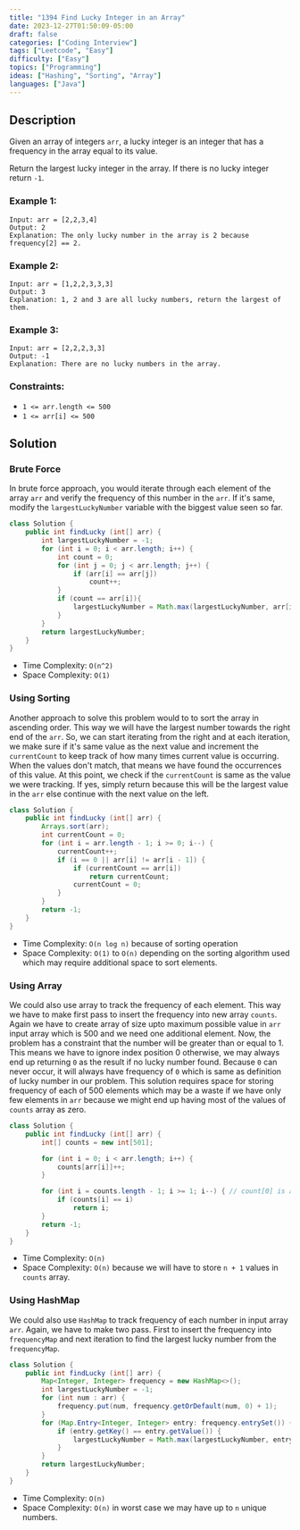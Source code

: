 ```yaml
---
title: "1394 Find Lucky Integer in an Array"
date: 2023-12-27T01:50:09-05:00
draft: false
categories: ["Coding Interview"]
tags: ["Leetcode", "Easy"]
difficulty: ["Easy"]
topics: ["Programming"]
ideas: ["Hashing", "Sorting", "Array"]
languages: ["Java"]
---
```


## Description

Given an array of integers `arr`, a lucky integer is an integer that has a frequency in the array equal to its value.

Return the largest lucky integer in the array. If there is no lucky integer return `-1`.


### Example 1:

```
Input: arr = [2,2,3,4]
Output: 2
Explanation: The only lucky number in the array is 2 because frequency[2] == 2.
```

### Example 2:

```
Input: arr = [1,2,2,3,3,3]
Output: 3
Explanation: 1, 2 and 3 are all lucky numbers, return the largest of them.
```

### Example 3:

```
Input: arr = [2,2,2,3,3]
Output: -1
Explanation: There are no lucky numbers in the array.
```

### Constraints:

- `1 <= arr.length <= 500`
- `1 <= arr[i] <= 500`

## Solution

### Brute Force

In brute force approach, you would iterate through each element of the array `arr` and verify the frequency of this number in the `arr`. If it's same, modify the `largestLuckyNumber` variable with the biggest value seen so far.

```java
class Solution {
    public int findLucky (int[] arr) {
        int largestLuckyNumber = -1;
        for (int i = 0; i < arr.length; i++) {
            int count = 0;
            for (int j = 0; j < arr.length; j++) {
                if (arr[i] == arr[j])
                    count++;
            }
            if (count == arr[i]){
                largestLuckyNumber = Math.max(largestLuckyNumber, arr[i]);
            }
        }
        return largestLuckyNumber;
    }
}
```

- Time Complexity: `O(n^2)`
- Space Complexity: `O(1)`

### Using Sorting

Another approach to solve this problem would to to sort the array in ascending order. This way we will have the largest number towards the right end of the `arr`. So, we can start iterating from the right and at each iteration, we make sure if it's same value as the next value and increment the `currentCount` to keep track of how many times current value is occurring. When the values don't match, that means we have found the occurrences of this value. At this point, we check if the `currentCount` is same as the value we were tracking. If yes, simply return because this will be the largest value in the `arr` else continue with the next value on the left.

```java
class Solution {
    public int findLucky (int[] arr) {
        Arrays.sort(arr);
        int currentCount = 0;
        for (int i = arr.length - 1; i >= 0; i--) {
            currentCount++;
            if (i == 0 || arr[i] != arr[i - 1]) {
                if (currentCount == arr[i])
                    return currentCount;
                currentCount = 0;
            }
        }
        return -1;
    }
}
```

- Time Complexity: `O(n log n)` because of sorting operation
- Space Complexity: `O(1)` to `O(n)` depending on the sorting algorithm used which may require additional space to sort elements.

### Using Array

We could also use array to track the frequency of each element. This way we have to make first pass to insert the frequency into new array `counts`. Again we have to create array of size upto maximum possible value in `arr` input array which is 500 and we need one additional element. Now, the problem has a constraint that the number will be greater than or equal to 1. This means we have to ignore index position 0 otherwise, we may always end up returning `0` as the result if no lucky number found. Because `0` can never occur, it will always have frequency of `0` which is same as definition of lucky number in our problem. This solution requires space for storing frequency of each of 500 elements which may be a waste if we have only few elements in `arr` because we might end up having most of the values of `counts` array as zero.

```java
class Solution {
    public int findLucky (int[] arr) {
        int[] counts = new int[501];

        for (int i = 0; i < arr.length; i++) {
            counts[arr[i]]++;
        }

        for (int i = counts.length - 1; i >= 1; i--) { // count[0] is always 0, so ignore that
            if (counts[i] == i)
                return i;
        }
        return -1;
    }
}
```

- Time Complexity: `O(n)`
- Space Complexity: `O(n)` because we will have to store `n + 1` values in `counts` array.

### Using HashMap

We could also use `HashMap` to track frequency of each number in input array `arr`. Again, we have to make two pass. First to insert the frequency into `frequencyMap` and next iteration to find the largest lucky number from the `frequencyMap`.

```java
class Solution {
    public int findLucky (int[] arr) {
        Map<Integer, Integer> frequency = new HashMap<>();
        int largestLuckyNumber = -1;
        for (int num : arr) {
            frequency.put(num, frequency.getOrDefault(num, 0) + 1);
        }
        for (Map.Entry<Integer, Integer> entry: frequency.entrySet()) {
            if (entry.getKey() == entry.getValue()) {
                largestLuckyNumber = Math.max(largestLuckyNumber, entry.getKey());
            }
        }
        return largestLuckyNumber;
    }
}
```

- Time Complexity: `O(n)`
- Space Complexity: `O(n)` in worst case we may have up to `n` unique numbers.